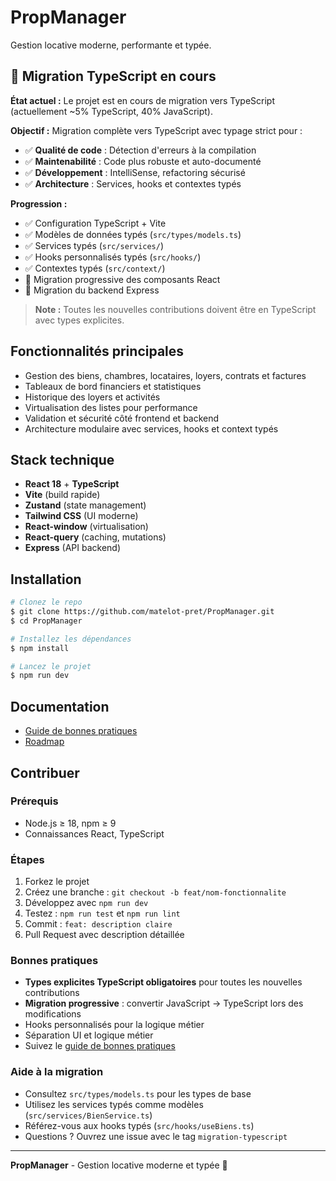 # PropManager

Gestion locative moderne, performante et typée.

## 🚧 Migration TypeScript en cours

**État actuel :** Le projet est en cours de migration vers TypeScript (actuellement ~5% TypeScript, 40% JavaScript).

**Objectif :** Migration complète vers TypeScript avec typage strict pour :
- ✅ **Qualité de code** : Détection d'erreurs à la compilation
- ✅ **Maintenabilité** : Code plus robuste et auto-documenté
- ✅ **Développement** : IntelliSense, refactoring sécurisé
- ✅ **Architecture** : Services, hooks et contextes typés

**Progression :**
- ✅ Configuration TypeScript + Vite
- ✅ Modèles de données typés (`src/types/models.ts`)
- ✅ Services typés (`src/services/`)
- ✅ Hooks personnalisés typés (`src/hooks/`)
- ✅ Contextes typés (`src/context/`)
- 🔄 Migration progressive des composants React
- 🔄 Migration du backend Express

> **Note :** Toutes les nouvelles contributions doivent être en TypeScript avec types explicites.

## Fonctionnalités principales
- Gestion des biens, chambres, locataires, loyers, contrats et factures
- Tableaux de bord financiers et statistiques
- Historique des loyers et activités
- Virtualisation des listes pour performance
- Validation et sécurité côté frontend et backend
- Architecture modulaire avec services, hooks et context typés

## Stack technique
- **React 18** + **TypeScript**
- **Vite** (build rapide)
- **Zustand** (state management)
- **Tailwind CSS** (UI moderne)
- **React-window** (virtualisation)
- **React-query** (caching, mutations)
- **Express** (API backend)

## Installation

```bash
# Clonez le repo
$ git clone https://github.com/matelot-pret/PropManager.git
$ cd PropManager

# Installez les dépendances
$ npm install

# Lancez le projet
$ npm run dev
```

## Documentation
- [Guide de bonnes pratiques](./best-practice.md)
- [Roadmap](./roadmap.md)

## Contribuer

### Prérequis
- Node.js ≥ 18, npm ≥ 9
- Connaissances React, TypeScript

### Étapes
1. Forkez le projet
2. Créez une branche : `git checkout -b feat/nom-fonctionnalite`
3. Développez avec `npm run dev`
4. Testez : `npm run test` et `npm run lint`
5. Commit : `feat: description claire`
6. Pull Request avec description détaillée

### Bonnes pratiques
- **Types explicites TypeScript obligatoires** pour toutes les nouvelles contributions
- **Migration progressive** : convertir JavaScript → TypeScript lors des modifications
- Hooks personnalisés pour la logique métier
- Séparation UI et logique métier
- Suivez le [guide de bonnes pratiques](./best-practice.md)

### Aide à la migration
- Consultez `src/types/models.ts` pour les types de base
- Utilisez les services typés comme modèles (`src/services/BienService.ts`)
- Référez-vous aux hooks typés (`src/hooks/useBiens.ts`)
- Questions ? Ouvrez une issue avec le tag `migration-typescript`

---

**PropManager** - Gestion locative moderne et typée 🚀
